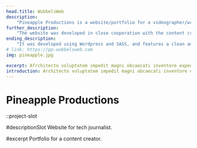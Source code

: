 ```yaml
---
head.title: WubbelsWeb
description: 
    "Pineapple Productions is a website/portfolio for a videographer/writer/presenter/producer and all-around content creator. The website was developed using Wordpress and SASS, and features a clean and modern design that showcases the content creator's work. The website includes information about the content creator and their services."
further_description: 
    "The website was developed in close cooperation with the content creator, ensuring that it meets their needs and reflects their style and aesthetic. The website was built using the latest technologies and best practices, ensuring that it is reliable and scalable."
ending_description: 
    "It was developed using Wordpress and SASS, and features a clean and modern design. The website was developed in close cooperation with the content creator and is user-friendly and easy to navigate."
# link: https://pp.wubbelsweb.com
img: pineapple.jpg

excerpt: Afrchitecto voluptatem impedit magni obcaecati inventore expedita, molestias libero facilis similique? Expedita, delectus.
introduction: Architecto voluptatem impedit magni obcaecati inventore expedita, molestias libero facilis similique? Expedita, delectus.
---
```

# Pineapple Productions
::project-slot

#descriptionSlot
Website for tech journalist.

#excerpt
Portfolio for a content creator.
<!-- # Pineapple Productions
::project-slot
Tech Man CV

#namedSlot
Web development for a technology journalist. The design was made through co-designing sessions. Made with Wordpress and SASS.
:: -->
